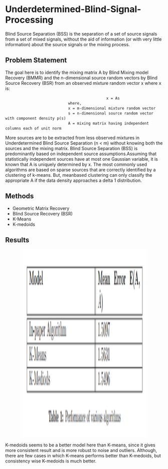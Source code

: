 # Underdetermined-Blind-Signal-Processing
Blind Source Separation (BSS) is the separation of a set of source signals from a set of mixed signals, without the aid of information (or with very little information) about the
source signals or the mixing process. 

## Problem Statement 
The goal here is to identify the mixing matrix A by Blind Mixing model Recovery (BMMR) and the n-dimensional source random vectors by Blind Source Recovery (BSR) from an observed mixture random vector x where x is:
<p align="center">

  
                                                 x = As
                                where,
                                x = m-dimensional mixture random vector
                                s = n-dimensional source random vector with component density p(s)
                                A = mixing matrix having independent columns each of unit norm
</p>
More sources are to be extracted from less observed mixtures in Underdetermined Blind Source Separation (n < m) without knowing both the sources and the mixing matrix. Blind Source Separation (BSS) is predominantly based on independent source assumptions.Assuming that statistically independent sources have at most one Gaussian variable,
it is known that A is uniquely determined by x. The most commonly used algorithms are based on sparse sources that are correctly identified by a clustering of k-means. But, meanbased clustering can only classify the appropriate A if the data density approaches a delta 1 distribution.

## Methods 
- Geometric Matrix Recovery
- Blind Source Recovery (BSR)
- K-Means
- K-medoids

## Results
<p align ="center">
<img src="https://github.com/Vaibhav-Sachdeva/Vaibhav-Sachdeva/blob/main/Images/digi_1.PNG" alt="centered image" height="598" width="398">

K-medoids seems to be a better model here than K-means, since it gives more consistent result and is more robust to noise and outliers. Although, there are few cases in which K-means performs better than K-medoids, but consistency wise K-medoids is much better.

